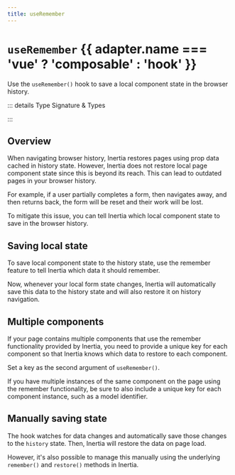 ```yaml
---
title: useRemember
---
```


<script setup lang="ts">
import { useRoute } from 'vitepress'
import { useIntegration } from '@/theme/composables/useIntegrations'

const route = useRoute()
const urlParts = route.path.slice(1).split('/')
const adapter = useIntegration(urlParts[1])
</script>

# `useRemember` <Badge type="warning">{{ adapter.name === 'vue' ? 'composable' : 'hook' }}</Badge>

Use the `useRemember()` hook to save a local component state in the browser history.

::: details Type Signature & Types

<AdapterWrapper :adapter="adapter.name">
  <template #preact>
  
```typescript
declare function useRemember<State>(initialState: State, key?: string): [State, Dispatch<SetStateAction<State>>]
```

  </template>
  <template #react>

```typescript
declare function useRemember<State>(initialState: State, key?: string): [State, Dispatch<SetStateAction<State>>]
```

  </template>
  <template #vue>

```typescript
declare function useRemember<T extends object>(data: T & {
  __rememberable?: boolean
  __remember?: Function
  __restore?: Function
}, key?: string): Ref<T> | T
```

  </template>
</AdapterWrapper>

:::

## Overview

When navigating browser history, Inertia restores pages using prop data cached in history state. However, Inertia does not restore local page component state since this is beyond its reach. This can lead to outdated pages in your browser history.

For example, if a user partially completes a form, then navigates away, and then returns back, the form will be reset and their work will be lost.

To mitigate this issue, you can tell Inertia which local component state to save in the browser history.

## Saving local state

To save local component state to the history state, use the remember feature to tell Inertia which data it should remember.

<AdapterWrapper :adapter="adapter.name">
  <template #preact>
  
```tsx
import { useRemember } from '@inertiajs-revamped/preact'

export default function Profile() {
  const [formState, setFormState] = useRemember({
    first_name: null,
    last_name: null,
    // ...
  })

  // ...
}
```

  </template>
  <template #react>

```tsx
import { useRemember } from '@inertiajs-revamped/react'

export default function Profile() {
  const [formState, setFormState] = useRemember({
    first_name: null,
    last_name: null,
    // ...
  })

  // ...
}
```

  </template>
  <template #vue>

```vue
<script setup lang="ts">
import { useRemember } from '@inertiajs-revamped/vue'

const form = useRemember({
  first_name: null,
  last_name: null,
})
</script>
```

  </template>
</AdapterWrapper>

Now, whenever your local form state changes, Inertia will automatically save this data to the history state and will also restore it on history navigation.

## Multiple components

If your page contains multiple components that use the remember functionality provided by Inertia, you need to provide a unique key for each component so that Inertia knows which data to restore to each component.

<AdapterWrapper :adapter="adapter.name">
  <template #preact>
  
```tsx
import { useRemember } from '@inertiajs-revamped/preact'

export default function Profile() {
  const [formState, setFormState] = useRemember({
    first_name: null,
    last_name: null,
  }, 'users/create')
}
```

  </template>
  <template #react>

```tsx
import { useRemember } from '@inertiajs-revamped/react'

export default function Profile() {
  const [formState, setFormState] = useRemember({
    first_name: null,
    last_name: null,
  }, 'users/create')
}
```

  </template>
  <template #vue>

```vue
<script setup lang="ts">
import { useRemember } from '@inertiajs-revamped/vue'

const form = useRemember({
  first_name: null,
  last_name: null,
}, 'users/create')
</script>
```

  </template>
</AdapterWrapper>

<CustomBlock type="tip">
  Set a key as the second argument of <code>useRemember()</code>.
</CustomBlock>

If you have multiple instances of the same component on the page using the remember functionality, be sure to also include a unique key for each component instance, such as a model identifier.

<AdapterWrapper :adapter="adapter.name">
  <template #preact>
  
```tsx
import { useRemember } from '@inertiajs-revamped/preact'

export default function Profile() {
  const [formState, setFormState] = useRemember({
    first_name: props.user.first_name,
    last_name: props.user.last_name,
  }, `users/edit:${this.user.id}`)
}
```

  </template>
  <template #react>

```tsx
import { useRemember } from '@inertiajs-revamped/react'

export default function Profile() {
  const [formState, setFormState] = useRemember({
    first_name: props.user.first_name,
    last_name: props.user.last_name,
  }, `users/edit:${this.user.id}`)
}
```

  </template>
  <template #vue>

```vue
<script setup lang="ts">
import { useRemember } from '@inertiajs-revamped/vue'

const props = defineProps({ user: Object })

const form = useRemember({
  first_name: null,
  last_name: null,
}, `users/edit:${props.user.id}`)
</script>
```

  </template>
</AdapterWrapper>

## Manually saving state

The hook watches for data changes and automatically save those changes to the `history` state. Then, Inertia will restore the data on page load.

However, it's also possible to manage this manually using the underlying `remember()` and `restore()` methods in Inertia.

<AdapterWrapper :adapter="adapter.name">
  <template #preact>
  
```tsx
import { router } from '@inertiajs-revamped/preact'

router.remember(data, 'my-key')

// Restore local component state from history state...
let data = router.restore('my-key')
```

  </template>
  <template #react>

```tsx
import { router } from '@inertiajs-revamped/react'

router.remember(data, 'my-key')

// Restore local component state from history state...
let data = router.restore('my-key')
```

  </template>
  <template #vue>

```vue
<script setup lang="ts">
import { router } from '@inertiajs-revamped/vue'

// Save local component state to history state...
router.remember(data, 'my-key')

// Restore local component state from history state...
let data = router.restore('my-key')
</script>
```

  </template>
</AdapterWrapper>
